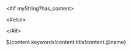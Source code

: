 <#if myString?has_content>
  <!-- Hacer algo si myString no es nulo ni vacío -->
<#else>
  <!-- Hacer algo si myString es nulo o vacío -->
</#if>

<!-- Si la variable a la izquierda de ! está vacía o es nula, se intenta mostrar la de la derecha sucesivamente  -->
${content.keywords!content.title!content.@name}